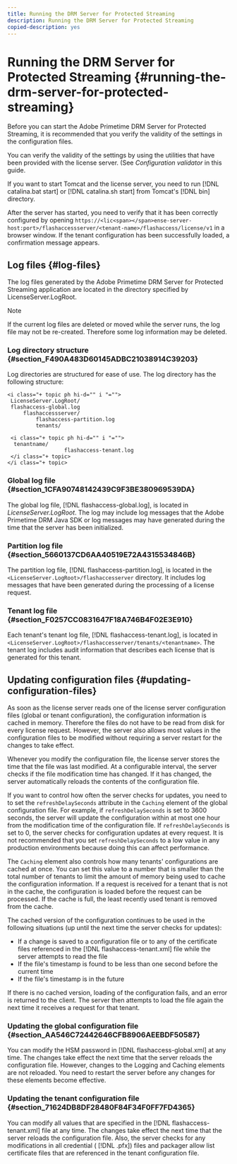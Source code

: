 ```yaml
---
title: Running the DRM Server for Protected Streaming
description: Running the DRM Server for Protected Streaming
copied-description: yes
---
```


# Running the DRM Server for Protected Streaming {#running-the-drm-server-for-protected-streaming}

Before you can start the Adobe Primetime DRM Server for Protected Streaming, it is recommended that you verify the validity of the settings in the configuration files.

You can verify the validity of the settings by using the utilities that have been provided with the license server. (See *Configuration validator* in this guide.

If you want to start Tomcat and the license server, you need to run [!DNL catalina.bat start] or [!DNL catalina.sh start] from Tomcat's [!DNL bin] directory.

After the server has started, you need to verify that it has been correctly configured by opening `https://<lic<span></span>ense-server-host:port>/flashaccessserver/<tenant-name>/flashaccess/license/v1` in a browser window. If the tenant configuration has been successfully loaded, a confirmation message appears.

## Log files {#log-files}

The log files generated by the Adobe Primetime DRM Server for Protected Streaming application are located in the directory specified by LicenseServer.LogRoot.

>[!NOTE]
>
>If the current log files are deleted or moved while the server runs, the log file may not be re-created. Therefore some log information may be deleted.

### Log directory structure {#section_F490A483D60145ADBC21038914C39203}

Log directories are structured for ease of use. The log directory has the following structure:

```
<i class="+ topic ph hi-d="" i "="">
 LicenseServer.LogRoot/ 
 flashaccess-global.log 
     flashaccessserver/ 
         flashaccess-partition.log 
         tenants/ 
             
 <i class="+ topic ph hi-d="" i "="">
  tenantname/ 
                  flashaccess-tenant.log
 </i class="+ topic>
</i class="+ topic>
```

### Global log file {#section_1CFA90748142439C9F3BE380969539DA}

The global log file, [!DNL flashaccess-global.log], is located in *LicenseServer.LogRoot*. The log may include log messages that the Adobe Primetime DRM Java SDK or log messages may have generated during the time that the server has been initialized.

### Partition log file {#section_5660137CD6AA40519E72A4315534846B}

The partition log file, [!DNL flashaccess-partition.log], is located in the `<LicenseServer.LogRoot>/flashaccesserver` directory. It includes log messages that have been generated during the processing of a license request.

### Tenant log file {#section_F0257CC0831647F18A746B4F02E3E910}

Each tenant's tenant log file, [!DNL flashaccess-tenant.log], is located in `<LicenseServer.LogRoot>/flashaccesserver/tenants/<tenantname>`. The tenant log includes audit information that describes each license that is generated for this tenant.

## Updating configuration files {#updating-configuration-files}

As soon as the license server reads one of the license server configuration files (global or tenant configuration), the configuration information is cached in memory. Therefore the files do not have to be read from disk for every license request. However, the server also allows most values in the configuration files to be modified without requiring a server restart for the changes to take effect.

Whenever you modify the configuration file, the license server stores the time that the file was last modified. At a configurable interval, the server checks if the file modification time has changed. If it has changed, the server automatically reloads the contents of the configuration file.

If you want to control how often the server checks for updates, you need to to set the `refreshDelaySeconds` attribute in the `Caching` element of the global configuration file. For example, if `refreshDelaySeconds` is set to 3600 seconds, the server will update the configuration within at most one hour from the modification time of the configuration file. If `refreshDelaySeconds` is set to 0, the server checks for configuration updates at every request. It is not recommended that you set `refreshDelaySeconds` to a low value in any production environments because doing this can affect performance.

The `Caching` element also controls how many tenants' configurations are cached at once. You can set this value to a number that is smaller than the total number of tenants to limit the amount of memory being used to cache the configuration information. If a request is received for a tenant that is not in the cache, the configuration is loaded before the request can be processed. If the cache is full, the least recently used tenant is removed from the cache.

The cached version of the configuration continues to be used in the following situations (up until the next time the server checks for updates):

* If a change is saved to a configuration file or to any of the certificate files referenced in the [!DNL flashaccess-tenant.xml] file while the server attempts to read the file 
* If the file's timestamp is found to be less than one second before the current time 
* If the file's timestamp is in the future

If there is no cached version, loading of the configuration fails, and an error is returned to the client. The server then attempts to load the file again the next time it receives a request for that tenant.

### Updating the global configuration file {#section_AA546C72442646CFB8906AEEBDF50587}

You can modify the HSM password in [!DNL flashaccess-global.xml] at any time. The changes take effect the next time that the server reloads the configuration file. However, changes to the Logging and Caching elements are not reloaded. You need to restart the server before any changes for these elements become effective.

### Updating the tenant configuration file {#section_71624DB8DF28480F84F34F0FF7FD4365}

You can modify all values that are specified in the [!DNL flashaccess-tenant.xml] file at any time. The changes take effect the next time that the server reloads the configuration file. Also, the server checks for any modifications in all credential ( [!DNL .pfx]) files and packager allow list certificate files that are referenced in the tenant configuration file.